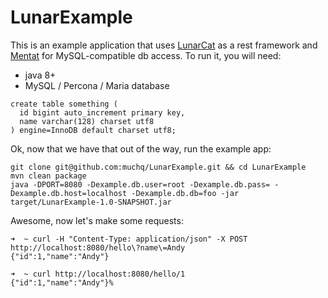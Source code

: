 # LunarExample

This is an example application that uses [LunarCat](https://github.com/muchq/LunarCat) as a rest framework and [Mentat](https://github.com/muchq/Mentat) for MySQL-compatible db access.
To run it, you will need:

 - java 8+
 - MySQL / Percona / Maria database

```mysql
create table something (
  id bigint auto_increment primary key,
  name varchar(128) charset utf8
) engine=InnoDB default charset utf8;
```

Ok, now that we have that out of the way, run the example app:

```shell
git clone git@github.com:muchq/LunarExample.git && cd LunarExample
mvn clean package
java -DPORT=8080 -Dexample.db.user=root -Dexample.db.pass= -Dexample.db.host=localhost -Dexample.db.db=foo -jar target/LunarExample-1.0-SNAPSHOT.jar
```

Awesome, now let's make some requests:

```shell
➜  ~ curl -H "Content-Type: application/json" -X POST http://localhost:8080/hello\?name\=Andy
{"id":1,"name":"Andy"}

➜  ~ curl http://localhost:8080/hello/1
{"id":1,"name":"Andy"}%
```

